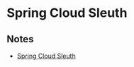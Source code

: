 # Spring Cloud Sleuth

## Notes
- [Spring Cloud Sleuth](https://spring.io/projects/spring-cloud-sleuth)
